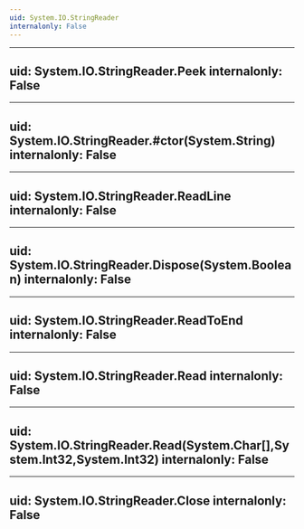 ```yaml
---
uid: System.IO.StringReader
internalonly: False
---
```


---
uid: System.IO.StringReader.Peek
internalonly: False
---

---
uid: System.IO.StringReader.#ctor(System.String)
internalonly: False
---

---
uid: System.IO.StringReader.ReadLine
internalonly: False
---

---
uid: System.IO.StringReader.Dispose(System.Boolean)
internalonly: False
---

---
uid: System.IO.StringReader.ReadToEnd
internalonly: False
---

---
uid: System.IO.StringReader.Read
internalonly: False
---

---
uid: System.IO.StringReader.Read(System.Char[],System.Int32,System.Int32)
internalonly: False
---

---
uid: System.IO.StringReader.Close
internalonly: False
---
